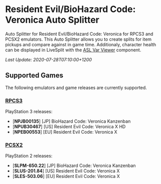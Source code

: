 # Resident Evil/BioHazard Code: Veronica Auto Splitter

Auto Splitter for Resident Evil/BioHazard Code: Veronica for RPCS3 and PCSX2
emulators. This Auto Splitter allows you to create splits for item pickups and
compare against in game time. Additionaly, character health can be displayed in
LiveSplit with the [ASL Var Viewer](https://github.com/hawkerm/LiveSplit.ASLVarViewer)
component.

*Last Update: 2020-07-28T07:10:00+1200*

## Supported Games
The following emulators and game releases are currently supported.

### [RPCS3](https://rpcs3.net/)
PlayStation 3 releases:
  - [**NPJB00135**] [JP] BioHazard Code: Veronica Kanzenban
  - [**NPUB30467**] [US] Resident Evil Code: Veronica X HD
  - [**NPEB00553**] [EU] Resident Evil Code: Veronica X

### [PCSX2](https://pcsx2.net/)
PlayStation 2 releases:
  - [**SLPM-650.22**] [JP] BioHazard Code: Veronica Kanzenban 
  - [**SLUS-201.84**] [US] Resident Evil Code: Veronica X
  - [**SLES-503.06**] [EU] Resident Evil Code: Veronica X